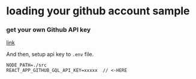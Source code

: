 # loading your github account sample

### get your own Github API key

[link](https://github.com/settings/tokens)  

And then, setup api key to `.env` file.  
```
NODE_PATH=./src
REACT_APP_GITHUB_GQL_API_KEY=xxxxx  // <-HERE
```

